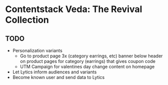# Contentstack Veda: The Revival Collection

## TODO

- Personalization variants
  - Go to product page 3x (category earrings, etc) banner below header on product pages for category (earrings) that gives coupon code
  - UTM Campaign for valentines day change content on homepage
- Let Lytics inform audiences and variants
- Become known user and send data to Lytics
